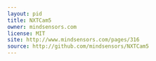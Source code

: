 ```yaml
---
layout: pid
title: NXTCam5
owner: mindsensors.com
license: MIT
site: http://www.mindsensors.com/pages/316
source: http://github.com/mindsensors/NXTCam5
---
```

